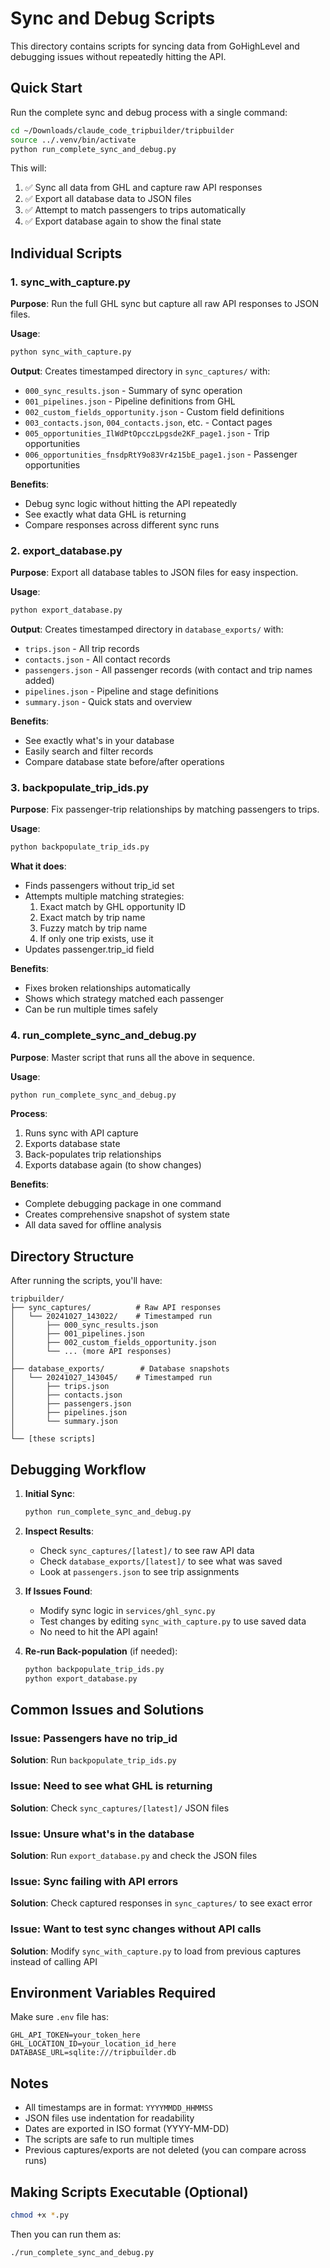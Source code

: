 # Sync and Debug Scripts

This directory contains scripts for syncing data from GoHighLevel and debugging issues without repeatedly hitting the API.

## Quick Start

Run the complete sync and debug process with a single command:

```bash
cd ~/Downloads/claude_code_tripbuilder/tripbuilder
source ../.venv/bin/activate
python run_complete_sync_and_debug.py
```

This will:
1. ✅ Sync all data from GHL and capture raw API responses
2. ✅ Export all database data to JSON files
3. ✅ Attempt to match passengers to trips automatically
4. ✅ Export database again to show the final state

## Individual Scripts

### 1. sync_with_capture.py
**Purpose**: Run the full GHL sync but capture all raw API responses to JSON files.

**Usage**:
```bash
python sync_with_capture.py
```

**Output**: Creates timestamped directory in `sync_captures/` with:
- `000_sync_results.json` - Summary of sync operation
- `001_pipelines.json` - Pipeline definitions from GHL
- `002_custom_fields_opportunity.json` - Custom field definitions
- `003_contacts.json`, `004_contacts.json`, etc. - Contact pages
- `005_opportunities_IlWdPtOpcczLpgsde2KF_page1.json` - Trip opportunities
- `006_opportunities_fnsdpRtY9o83Vr4z15bE_page1.json` - Passenger opportunities

**Benefits**: 
- Debug sync logic without hitting the API repeatedly
- See exactly what data GHL is returning
- Compare responses across different sync runs

### 2. export_database.py
**Purpose**: Export all database tables to JSON files for easy inspection.

**Usage**:
```bash
python export_database.py
```

**Output**: Creates timestamped directory in `database_exports/` with:
- `trips.json` - All trip records
- `contacts.json` - All contact records  
- `passengers.json` - All passenger records (with contact and trip names added)
- `pipelines.json` - Pipeline and stage definitions
- `summary.json` - Quick stats and overview

**Benefits**:
- See exactly what's in your database
- Easily search and filter records
- Compare database state before/after operations

### 3. backpopulate_trip_ids.py
**Purpose**: Fix passenger-trip relationships by matching passengers to trips.

**Usage**:
```bash
python backpopulate_trip_ids.py
```

**What it does**:
- Finds passengers without trip_id set
- Attempts multiple matching strategies:
  1. Exact match by GHL opportunity ID
  2. Exact match by trip name
  3. Fuzzy match by trip name
  4. If only one trip exists, use it
- Updates passenger.trip_id field

**Benefits**:
- Fixes broken relationships automatically
- Shows which strategy matched each passenger
- Can be run multiple times safely

### 4. run_complete_sync_and_debug.py
**Purpose**: Master script that runs all the above in sequence.

**Usage**:
```bash
python run_complete_sync_and_debug.py
```

**Process**:
1. Runs sync with API capture
2. Exports database state
3. Back-populates trip relationships
4. Exports database again (to show changes)

**Benefits**:
- Complete debugging package in one command
- Creates comprehensive snapshot of system state
- All data saved for offline analysis

## Directory Structure

After running the scripts, you'll have:

```
tripbuilder/
├── sync_captures/          # Raw API responses
│   └── 20241027_143022/    # Timestamped run
│       ├── 000_sync_results.json
│       ├── 001_pipelines.json
│       ├── 002_custom_fields_opportunity.json
│       └── ... (more API responses)
│
├── database_exports/        # Database snapshots
│   └── 20241027_143045/    # Timestamped run
│       ├── trips.json
│       ├── contacts.json
│       ├── passengers.json
│       ├── pipelines.json
│       └── summary.json
│
└── [these scripts]

```

## Debugging Workflow

1. **Initial Sync**:
   ```bash
   python run_complete_sync_and_debug.py
   ```

2. **Inspect Results**:
   - Check `sync_captures/[latest]/` to see raw API data
   - Check `database_exports/[latest]/` to see what was saved
   - Look at `passengers.json` to see trip assignments

3. **If Issues Found**:
   - Modify sync logic in `services/ghl_sync.py`
   - Test changes by editing `sync_with_capture.py` to use saved data
   - No need to hit the API again!

4. **Re-run Back-population** (if needed):
   ```bash
   python backpopulate_trip_ids.py
   python export_database.py
   ```

## Common Issues and Solutions

### Issue: Passengers have no trip_id
**Solution**: Run `backpopulate_trip_ids.py`

### Issue: Need to see what GHL is returning
**Solution**: Check `sync_captures/[latest]/` JSON files

### Issue: Unsure what's in the database
**Solution**: Run `export_database.py` and check the JSON files

### Issue: Sync failing with API errors
**Solution**: Check captured responses in `sync_captures/` to see exact error

### Issue: Want to test sync changes without API calls
**Solution**: Modify `sync_with_capture.py` to load from previous captures instead of calling API

## Environment Variables Required

Make sure `.env` file has:
```
GHL_API_TOKEN=your_token_here
GHL_LOCATION_ID=your_location_id_here
DATABASE_URL=sqlite:///tripbuilder.db
```

## Notes

- All timestamps are in format: `YYYYMMDD_HHMMSS`
- JSON files use indentation for readability
- Dates are exported in ISO format (YYYY-MM-DD)
- The scripts are safe to run multiple times
- Previous captures/exports are not deleted (you can compare across runs)

## Making Scripts Executable (Optional)

```bash
chmod +x *.py
```

Then you can run them as:
```bash
./run_complete_sync_and_debug.py
```

